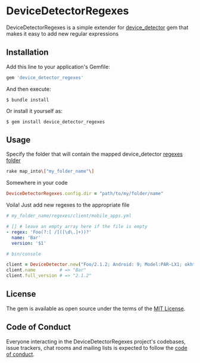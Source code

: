 
# DeviceDetectorRegexes

DeviceDetectorRegexes is a simple extender for [device_detector](https://github.com/podigee/device_detector) gem that makes it easy to add new regular expressions

## Installation

Add this line to your application's Gemfile:

```ruby
gem 'device_detector_regexes'
```

And then execute:

    $ bundle install

Or install it yourself as:

    $ gem install device_detector_regexes

## Usage

Specify the folder that will contain the mapped device_detector [regexes folder](https://github.com/podigee/device_detector/tree/develop/regexes)

```bash
rake map_into\["my_folder_name"\]
```

Somewhere in your code

```ruby
DeviceDetectorRegexes.config.dir = "path/to/my/folder/name"
```

Voila! Just add new regexes to the appropriate file

```yaml
# my_folder_name/regexes/client/mobile_apps.yml

# [] # leave an empty array here if the file is empty
- regex: 'Foo(?:[ /]([\d\.]+))?'
  name: 'Bar'
  version: '$1'
```

```ruby
# bin/console

client = DeviceDetector.new("Foo/2.1.2; Android: 9; Model:PAR-LX1; okhttp/3.12.8")
client.name         # => "Bar"
client.full_version # => "2.1.2"
```

## License

The gem is available as open source under the terms of the [MIT License](https://opensource.org/licenses/MIT).

## Code of Conduct

Everyone interacting in the DeviceDetectorRegexes project's codebases, issue trackers, chat rooms and mailing lists is expected to follow the [code of conduct](https://github.com/karpinovsky/device_detector_regexes/blob/master/CODE_OF_CONDUCT.md).
